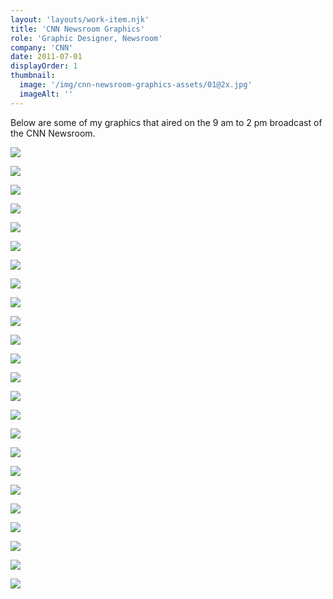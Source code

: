 ```yaml
---
layout: 'layouts/work-item.njk'
title: 'CNN Newsroom Graphics'
role: 'Graphic Designer, Newsroom'
company: 'CNN'
date: 2011-07-01
displayOrder: 1
thumbnail:
  image: '/img/cnn-newsroom-graphics-assets/01@2x.jpg'
  imageAlt: ''
---
```


Below are some of my graphics that aired on the 9 am to 2 pm broadcast of the CNN Newsroom.

![](/img/cnn-newsroom-graphics-assets/21@2x.jpg)

![](/img/cnn-newsroom-graphics-assets/22@2x.jpg)

![](/img/cnn-newsroom-graphics-assets/23@2x.jpg)

![](/img/cnn-newsroom-graphics-assets/11@2x.jpg)

![](/img/cnn-newsroom-graphics-assets/13@2x.jpg)

![](/img/cnn-newsroom-graphics-assets/24@2x.jpg)

![](/img/cnn-newsroom-graphics-assets/02@2x.jpg)

![](/img/cnn-newsroom-graphics-assets/03@2x.jpg)

![](/img/cnn-newsroom-graphics-assets/04@2x.jpg)

![](/img/cnn-newsroom-graphics-assets/05@2x.jpg)

![](/img/cnn-newsroom-graphics-assets/06@2x.jpg)

![](/img/cnn-newsroom-graphics-assets/07@2x.jpg)

![](/img/cnn-newsroom-graphics-assets/08@2x.jpg)

![](/img/cnn-newsroom-graphics-assets/09@2x.jpg)

![](/img/cnn-newsroom-graphics-assets/10@2x.jpg)

![](/img/cnn-newsroom-graphics-assets/12@2x.jpg)

![](/img/cnn-newsroom-graphics-assets/14@2x.jpg)

![](/img/cnn-newsroom-graphics-assets/15@2x.jpg)

![](/img/cnn-newsroom-graphics-assets/16@2x.jpg)

![](/img/cnn-newsroom-graphics-assets/17@2x.jpg)

![](/img/cnn-newsroom-graphics-assets/18@2x.jpg)

![](/img/cnn-newsroom-graphics-assets/19@2x.jpg)

![](/img/cnn-newsroom-graphics-assets/20@2x.jpg)

![](/img/cnn-newsroom-graphics-assets/25@2x.jpg)
